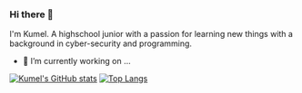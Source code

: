### Hi there 👋

I'm Kumel. A highschool junior with a passion for learning new things with a background in cyber-security and programming. 

- 🔭 I’m currently working on ...

[![Kumel's GitHub stats](https://github-readme-stats.vercel.app/api?username=koolmale)](https://github.com/anuraghazra/github-readme-stats)
[![Top Langs](https://github-readme-stats.vercel.app/api/top-langs/?username=koolmale)](https://github.com/anuraghazra/github-readme-stats)


<!--
**Koolmale/koolmale** is a ✨ _special_ ✨ repository because its `README.md` (this file) appears on your GitHub profile.

Here are some ideas to get you started:

- 🔭 I’m currently working on ...
- 🌱 I’m currently learning ...
- 👯 I’m looking to collaborate on ...
- 🤔 I’m looking for help with ...
- 💬 Ask me about ...
- 📫 How to reach me: ...
- 😄 Pronouns: ...
- ⚡ Fun fact: ...
-->
